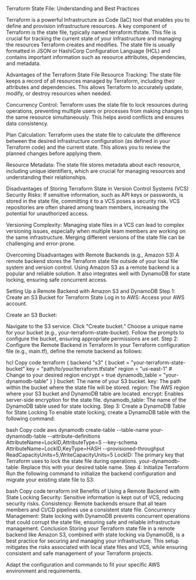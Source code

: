 Terraform State File: Understanding and Best Practices

Terraform is a powerful Infrastructure as Code (IaC) tool that enables you to define and provision infrastructure resources. A key component of Terraform is the state file, typically named terraform.tfstate. This file is crucial for tracking the current state of your infrastructure and managing the resources Terraform creates and modifies. The state file is usually formatted in JSON or HashiCorp Configuration Language (HCL) and contains important information such as resource attributes, dependencies, and metadata.

Advantages of the Terraform State File
Resource Tracking: The state file keeps a record of all resources managed by Terraform, including their attributes and dependencies. This allows Terraform to accurately update, modify, or destroy resources when needed.

Concurrency Control: Terraform uses the state file to lock resources during operations, preventing multiple users or processes from making changes to the same resource simultaneously. This helps avoid conflicts and ensures data consistency.

Plan Calculation: Terraform uses the state file to calculate the difference between the desired infrastructure configuration (as defined in your Terraform code) and the current state. This allows you to review the planned changes before applying them.

Resource Metadata: The state file stores metadata about each resource, including unique identifiers, which are crucial for managing resources and understanding their relationships.

Disadvantages of Storing Terraform State in Version Control Systems (VCS)
Security Risks: If sensitive information, such as API keys or passwords, is stored in the state file, committing it to a VCS poses a security risk. VCS repositories are often shared among team members, increasing the potential for unauthorized access.

Versioning Complexity: Managing state files in a VCS can lead to complex versioning issues, especially when multiple team members are working on the same infrastructure. Merging different versions of the state file can be challenging and error-prone.

Overcoming Disadvantages with Remote Backends (e.g., Amazon S3)
A remote backend stores the Terraform state file outside of your local file system and version control. Using Amazon S3 as a remote backend is a popular and reliable solution. It also integrates well with DynamoDB for state locking, ensuring safe concurrent access.

Setting Up a Remote Backend with Amazon S3 and DynamoDB
Step 1: Create an S3 Bucket for Terraform State
Log in to AWS: Access your AWS account.

Create an S3 Bucket:

Navigate to the S3 service.
Click "Create bucket."
Choose a unique name for your bucket (e.g., your-terraform-state-bucket).
Follow the prompts to configure the bucket, ensuring appropriate permissions are set.
Step 2: Configure the Remote Backend in Terraform
In your Terraform configuration file (e.g., main.tf), define the remote backend as follows:

hcl
Copy code
terraform {
  backend "s3" {
    bucket         = "your-terraform-state-bucket"
    key            = "path/to/your/terraform.tfstate"
    region         = "us-east-1" # Change to your desired region
    encrypt        = true
    dynamodb_table = "your-dynamodb-table"
  }
}
bucket: The name of your S3 bucket.
key: The path within the bucket where the state file will be stored.
region: The AWS region where your S3 bucket and DynamoDB table are located.
encrypt: Enables server-side encryption for the state file.
dynamodb_table: The name of the DynamoDB table used for state locking.
Step 3: Create a DynamoDB Table for State Locking
To enable state locking, create a DynamoDB table with the following command:

bash
Copy code
aws dynamodb create-table --table-name your-dynamodb-table --attribute-definitions AttributeName=LockID,AttributeType=S --key-schema AttributeName=LockID,KeyType=HASH --provisioned-throughput ReadCapacityUnits=5,WriteCapacityUnits=5
LockID: The primary key that Terraform uses to lock the state file during operations.
your-dynamodb-table: Replace this with your desired table name.
Step 4: Initialize Terraform
Run the following command to initialize the backend configuration and migrate your existing state file to S3:

bash
Copy code
terraform init
Benefits of Using a Remote Backend with State Locking
Security: Sensitive information is kept out of VCS, reducing security risks.
Consistency: Remote backends ensure that all team members and CI/CD pipelines use a consistent state file.
Concurrency Management: State locking with DynamoDB prevents concurrent operations that could corrupt the state file, ensuring safe and reliable infrastructure management.
Conclusion
Storing your Terraform state file in a remote backend like Amazon S3, combined with state locking via DynamoDB, is a best practice for securing and managing your infrastructure. This setup mitigates the risks associated with local state files and VCS, while ensuring consistent and safe management of your Terraform projects.

Adapt the configuration and commands to fit your specific AWS environment and requirements.